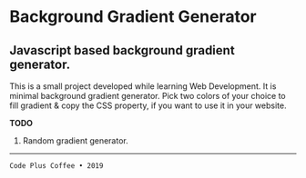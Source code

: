# Background Gradient Generator
## Javascript based background gradient generator.

This is a small project developed while learning Web Development. It is minimal background gradient generator. Pick two colors of your choice to fill gradient & copy the CSS property, if you want to use it in your website.

**TODO**

1. Random gradient generator.

---
`Code Plus Coffee • 2019`
